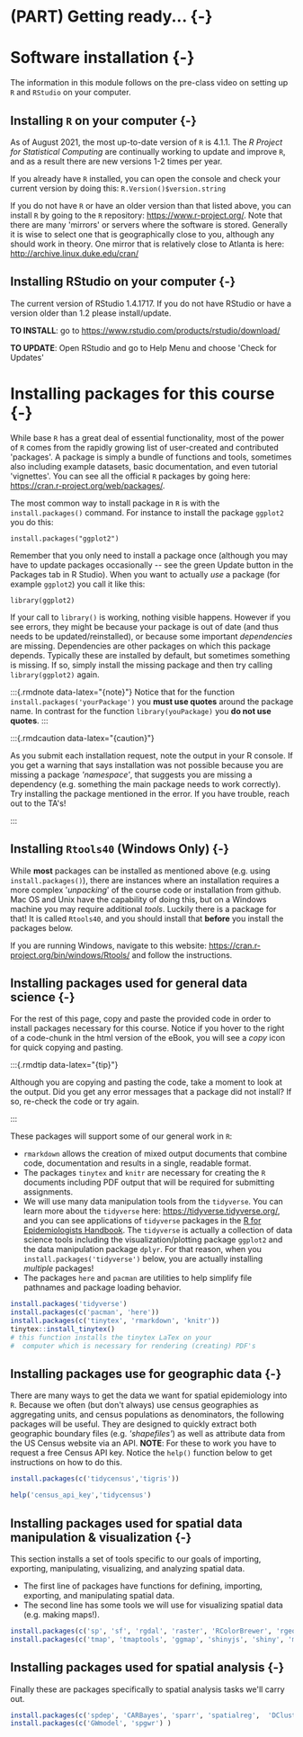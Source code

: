 # (PART) Getting ready... {-}



# Software installation {-}

The information in this module follows on the pre-class video on setting up `R` and `RStudio` on your computer. 

## Installing `R` on your computer {-}

As of August 2021, the most up-to-date version of `R` is 4.1.1. The *R Project for Statistical Computing* are continually working to update and improve `R`, and as a result there are new versions 1-2 times per year. 


If you already have `R` installed, you can open the console and check your current version by doing this: `R.Version()$version.string`

If you do not have `R` or have an older version than that listed above, you can install `R` by going to the `R` repository: https://www.r-project.org/. Note that there are many 'mirrors' or servers where the software is stored. Generally it is wise to select one that is geographically close to you, although any should work in theory. One mirror that is relatively close to Atlanta is here: http://archive.linux.duke.edu/cran/  

## Installing RStudio on your computer {-}

The current version of RStudio  1.4.1717. If you do not have RStudio or have a version older than 1.2 please install/update.

**TO INSTALL**: go to https://www.rstudio.com/products/rstudio/download/   

**TO UPDATE**: Open RStudio and go to Help Menu and choose 'Check for Updates'

# Installing packages for this course {-}

While base `R` has a great deal of essential functionality, most of the power of `R` comes from the rapidly growing list of user-created and contributed 'packages'. A package is simply a bundle of functions and tools, sometimes also including example datasets, basic documentation, and even tutorial 'vignettes'.  You can see all the official `R` packages by going here: https://cran.r-project.org/web/packages/. 

The most common way to install package in `R` is with the `install.packages()` command.  For instance to install the package `ggplot2` you do this:

`install.packages("ggplot2")`

Remember that you only need to install a package once (although you may have to update packages occasionally -- see the green Update button in the Packages tab in R Studio). When you want to actually *use* a package (for example `ggplot2`) you call it like this:

`library(ggplot2)`


If your call to `library()` is working, nothing visible happens. However if you see errors, they might be because your package is out of date (and thus needs to be updated/reinstalled), or because some important *dependencies* are missing. Dependencies are other packages on which this package depends. Typically these are installed by default, but sometimes something is missing. If so, simply install the missing package and then try calling `library(ggplot2)` again. 

:::{.rmdnote data-latex="{note}"}
Notice that for the function `install.packages('yourPackage')` you **must use quotes** around the package name. In contrast for the function `library(youPackage)` you **do not use quotes**. 
:::



:::{.rmdcaution data-latex="{caution}"}

As you submit each installation request, note the output in your R console. If you get a warning that says installation was not possible because you are missing a package *'namespace'*, that suggests you are missing a dependency (e.g. something the main package needs to work correctly). Try installing the package mentioned in the error. If you have trouble, reach out to the TA's!

:::


## Installing `Rtools40` (Windows Only) {-}

While **most** packages can be installed as mentioned above (e.g. using `install.packages()`), there are instances where an installation requires a more complex '*unpacking*' of the course code or installation from github. Mac OS and Unix have the capability of doing this, but on a Windows machine you may require additional *tools*.  Luckily there is a package for that! It is called `Rtools40`, and you should install that **before** you install the packages below.


If you are running Windows, navigate to this website: https://cran.r-project.org/bin/windows/Rtools/ and follow the instructions. 

## Installing packages used for general data science {-}

For the rest of this page, copy and paste the provided code in order to install packages necessary for this course. Notice if you hover to the right of a code-chunk in the html version of the eBook, you will see a *copy* icon for quick copying and pasting.

:::{.rmdtip data-latex="{tip}"}

Although you are copying and pasting the code, take a moment to look at the output. Did you get any error messages that a package did not install? If so, re-check the code or try again. 

:::

These packages will support some of our general work in `R`:

* `rmarkdown` allows the creation of mixed output documents that combine code, documentation and results in a single, readable format. 
* The packages `tinytex` and `knitr` are necessary for creating the `R` documents including PDF output that will be required for submitting assignments. 
* We will use many data manipulation tools from the `tidyverse`.  You can learn more about the `tidyverse` here: https://tidyverse.tidyverse.org/, and you can see applications of `tidyverse` packages in the [R for Epidemiologists Handbook](https://epirhandbook.com/index.html). The `tidyverse` is actually a collection of data science tools including the visualization/plotting package `ggplot2` and the data manipulation package `dplyr`. For that reason, when you `install.packages('tidyverse')` below, you are actually installing *multiple* packages!  
* The packages `here` and `pacman` are utilities to help simplify file pathnames and package loading behavior.



```r
install.packages('tidyverse')   
install.packages(c('pacman', 'here'))
install.packages(c('tinytex', 'rmarkdown', 'knitr')) 
tinytex::install_tinytex()  
# this function installs the tinytex LaTex on your
#  computer which is necessary for rendering (creating) PDF's 
```


## Installing packages use for geographic data {-}

There are many ways to get the data we want for spatial epidemiology into `R`. Because we often (but don't always) use census geographies as aggregating units, and census populations as denominators, the following packages will be useful. They are designed to quickly extract both geographic boundary files (e.g. *'shapefiles'*) as well as attribute data from the US Census website via an API.  **NOTE**: For these to work you have to request a free Census API key.  Notice the `help()` function below to get instructions on how to do this.


```r
install.packages(c('tidycensus','tigris')) 

help('census_api_key','tidycensus')
```



## Installing packages used for spatial data manipulation & visualization {-}


This section installs a set of tools specific to our goals of importing, exporting, manipulating, visualizing, and analyzing spatial data. 

* The first line of packages have functions for defining, importing, exporting, and manipulating spatial data. 
* The second line has some tools we will use for visualizing spatial data (e.g. making maps!). 


```r
install.packages(c('sp', 'sf', 'rgdal', 'raster', 'RColorBrewer', 'rgeos', 'maptools', 'OpenStreetMap'))  
install.packages(c('tmap', 'tmaptools', 'ggmap', 'shinyjs', 'shiny', 'micromap')) 
```



## Installing packages used for spatial analysis {-}

Finally these are packages specifically to spatial analysis tasks we'll carry out.


```r
install.packages(c('spdep', 'CARBayes', 'sparr', 'spatialreg',  'DCluster', 'SpatialEpi'))
install.packages(c('GWmodel', 'spgwr') )
```


